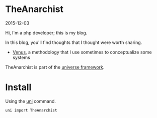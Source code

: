 TheAnarchist
============
2015-12-03


Hi, I'm a php developer; this is my blog.


In this blog, you'll find thoughts that I thought were worth sharing.


- [Venus](https://github.com/lingtalfi/TheAnarchist/blob/master/methodology/methodology.venus.eng.md), a methodology that I use sometimes to conceptualize some systems




TheAnarchist is part of the [universe framework](https://github.com/karayabin/universe-snapshot).


Install
==========
Using the [uni](https://github.com/lingtalfi/universe-naive-importer) command.
```bash
uni import TheAnarchist
```
